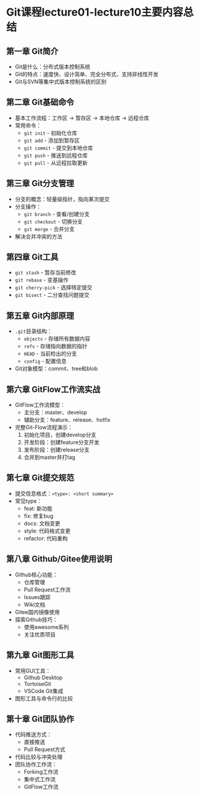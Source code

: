 # Git课程lecture01-lecture10主要内容总结

## 第一章 Git简介
- Git是什么：分布式版本控制系统
- Git的特点：速度快、设计简单、完全分布式、支持非线性开发
- Git与SVN等集中式版本控制系统的区别

## 第二章 Git基础命令
- 基本工作流程：工作区 → 暂存区 → 本地仓库 → 远程仓库
- 常用命令：
  - `git init` - 初始化仓库
  - `git add` - 添加到暂存区
  - `git commit` - 提交到本地仓库
  - `git push` - 推送到远程仓库
  - `git pull` - 从远程拉取更新

## 第三章 Git分支管理
- 分支的概念：轻量级指针，指向某次提交
- 分支操作：
  - `git branch` - 查看/创建分支
  - `git checkout` - 切换分支
  - `git merge` - 合并分支
- 解决合并冲突的方法

## 第四章 Git工具
- `git stash` - 暂存当前修改
- `git rebase` - 变基操作
- `git cherry-pick` - 选择特定提交
- `git bisect` - 二分查找问题提交

## 第五章 Git内部原理
- `.git`目录结构：
  - `objects` - 存储所有数据内容
  - `refs` - 存储指向数据的指针
  - `HEAD` - 当前检出的分支
  - `config` - 配置信息
- Git对象模型：commit、tree和blob

## 第六章 GitFlow工作流实战
- GitFlow工作流模型：
  - 主分支：master、develop
  - 辅助分支：feature、release、hotfix
- 完整Git-Flow流程演示：
  1. 初始化项目，创建develop分支
  2. 开发阶段：创建feature分支开发
  3. 发布阶段：创建release分支
  4. 合并到master并打tag

## 第七章 Git提交规范
- 提交信息格式：`<type>: <short summary>`
- 常见type：
  - feat: 新功能
  - fix: 修复bug
  - docs: 文档变更
  - style: 代码格式变更
  - refactor: 代码重构

## 第八章 Github/Gitee使用说明
- Github核心功能：
  - 仓库管理
  - Pull Request工作流
  - Issues跟踪
  - Wiki文档
- Gitee国内镜像使用
- 探索Github技巧：
  - 使用awesome系列
  - 关注优质项目

## 第九章 Git图形工具
- 常用GUI工具：
  - Github Desktop
  - TortoiseGit
  - VSCode Git集成
- 图形工具与命令行的比较

## 第十章 Git团队协作
- 代码推送方式：
  - 直接推送
  - Pull Request方式
- 代码比较与冲突处理
- 团队协作工作流：
  - Forking工作流
  - 集中式工作流
  - GitFlow工作流
